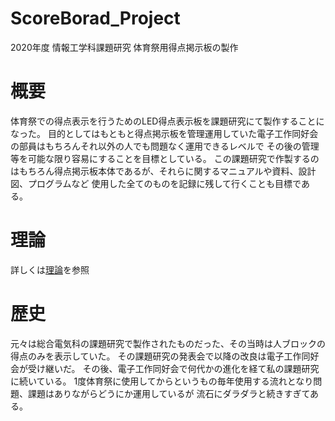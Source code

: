 # ScoreBorad_Project
 2020年度 情報工学科課題研究 体育祭用得点掲示板の製作
 
# 概要
体育祭での得点表示を行うためのLED得点表示板を課題研究にて製作することになった。
目的としてはもともと得点掲示板を管理運用していた電子工作同好会の部員はもちろんそれ以外の人でも問題なく運用できるレベルで
その後の管理等を可能な限り容易にすることを目標としている。
この課題研究で作製するのはもちろん得点掲示板本体であるが、それらに関するマニュアルや資料、設計図、プログラムなど
使用した全てのものを記録に残して行くことも目標である。

# 理論
詳しくは[理論](./THEORY.md)を参照

# 歴史
元々は総合電気科の課題研究で製作されたものだった、その当時は人ブロックの得点のみを表示していた。
その課題研究の発表会で以降の改良は電子工作同好会が受け継いだ。
その後、電子工作同好会で何代かの進化を経て私の課題研究に続いている。
1度体育祭に使用してからというもの毎年使用する流れとなり問題、課題はありながらどうにか運用しているが
流石にダラダラと続きすぎてある。

